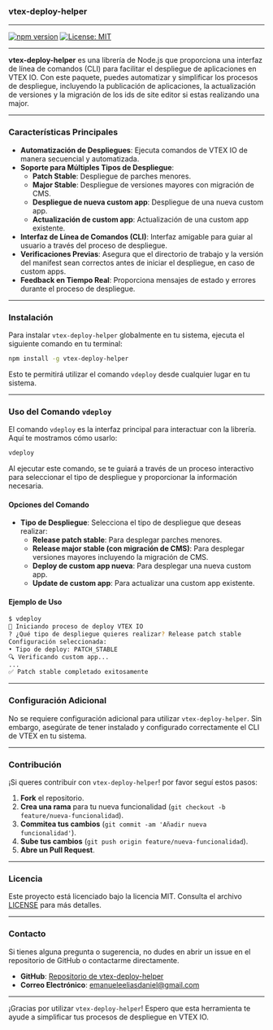### **vtex-deploy-helper**

---

[![npm version](https://badge.fury.io/js/vtex-deploy-helper.svg)](https://badge.fury.io/js/vtex-deploy-helper)
[![License: MIT](https://img.shields.io/badge/License-MIT-yellow.svg)](https://opensource.org/licenses/MIT)

---

**vtex-deploy-helper** es una librería de Node.js que proporciona una interfaz de línea de comandos (CLI) para facilitar el despliegue de aplicaciones en VTEX IO. Con este paquete, puedes automatizar y simplificar los procesos de despliegue, incluyendo la publicación de aplicaciones, la actualización de versiones y la migración de los ids de site editor si estas realizando una major.

---

### **Características Principales**

- **Automatización de Despliegues**: Ejecuta comandos de VTEX IO de manera secuencial y automatizada.
- **Soporte para Múltiples Tipos de Despliegue**:
  - **Patch Stable**: Despliegue de parches menores.
  - **Major Stable**: Despliegue de versiones mayores con migración de CMS.
  - **Despliegue de nueva custom app**: Despliegue de una nueva custom app.
  - **Actualización de custom app**: Actualización de una custom app existente.
- **Interfaz de Línea de Comandos (CLI)**: Interfaz amigable para guiar al usuario a través del proceso de despliegue.
- **Verificaciones Previas**: Asegura que el directorio de trabajo y la versión del manifest sean correctos antes de iniciar el despliegue, en caso de custom apps.
- **Feedback en Tiempo Real**: Proporciona mensajes de estado y errores durante el proceso de despliegue.

---

### **Instalación**

Para instalar `vtex-deploy-helper` globalmente en tu sistema, ejecuta el siguiente comando en tu terminal:

```bash
npm install -g vtex-deploy-helper
```

Esto te permitirá utilizar el comando `vdeploy` desde cualquier lugar en tu sistema.

---

### **Uso del Comando `vdeploy`**

El comando `vdeploy` es la interfaz principal para interactuar con la librería. Aquí te mostramos cómo usarlo:

```bash
vdeploy
```

Al ejecutar este comando, se te guiará a través de un proceso interactivo para seleccionar el tipo de despliegue y proporcionar la información necesaria.

#### **Opciones del Comando**

- **Tipo de Despliegue**: Selecciona el tipo de despliegue que deseas realizar:
  - **Release patch stable**: Para desplegar parches menores.
  - **Release major stable (con migración de CMS)**: Para desplegar versiones mayores incluyendo la migración de CMS.
  - **Deploy de custom app nueva**: Para desplegar una nueva custom app.
  - **Update de custom app**: Para actualizar una custom app existente.

#### **Ejemplo de Uso**

```bash
$ vdeploy
🚀 Iniciando proceso de deploy VTEX IO
? ¿Qué tipo de despliegue quieres realizar? Release patch stable
Configuración seleccionada:
• Tipo de deploy: PATCH_STABLE
🔍 Verificando custom app...
...
✅ Patch stable completado exitosamente
```

---

### **Configuración Adicional**

No se requiere configuración adicional para utilizar `vtex-deploy-helper`. Sin embargo, asegúrate de tener instalado y configurado correctamente el CLI de VTEX en tu sistema.

---

### **Contribución**

¡Si queres contribuir con `vtex-deploy-helper`! por favor seguí estos pasos:

1. **Fork** el repositorio.
2. **Crea una rama** para tu nueva funcionalidad (`git checkout -b feature/nueva-funcionalidad`).
3. **Commitea tus cambios** (`git commit -am 'Añadir nueva funcionalidad'`).
4. **Sube tus cambios** (`git push origin feature/nueva-funcionalidad`).
5. **Abre un Pull Request**.

---

### **Licencia**

Este proyecto está licenciado bajo la licencia MIT. Consulta el archivo [LICENSE](LICENSE) para más detalles.

---

### **Contacto**

Si tienes alguna pregunta o sugerencia, no dudes en abrir un issue en el repositorio de GitHub o contactarme directamente.

- **GitHub**: [Repositorio de vtex-deploy-helper]()
- **Correo Electrónico**: <emanueleeliasdaniel@gmail.com>

---

¡Gracias por utilizar `vtex-deploy-helper`! Espero que esta herramienta te ayude a simplificar tus procesos de despliegue en VTEX IO.
